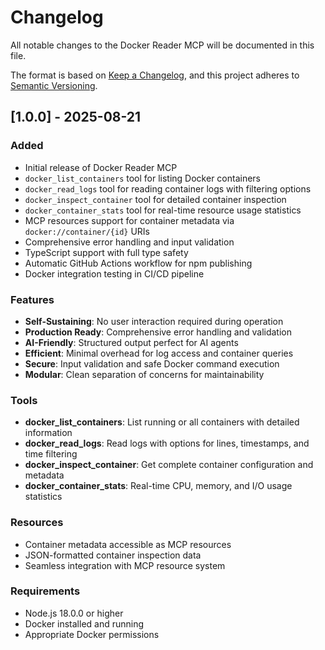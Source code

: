 # Changelog

All notable changes to the Docker Reader MCP will be documented in this file.

The format is based on [Keep a Changelog](https://keepachangelog.com/en/1.0.0/),
and this project adheres to [Semantic Versioning](https://semver.org/spec/v2.0.0.html).

## [1.0.0] - 2025-08-21

### Added
- Initial release of Docker Reader MCP
- `docker_list_containers` tool for listing Docker containers
- `docker_read_logs` tool for reading container logs with filtering options
- `docker_inspect_container` tool for detailed container inspection
- `docker_container_stats` tool for real-time resource usage statistics
- MCP resources support for container metadata via `docker://container/{id}` URIs
- Comprehensive error handling and input validation
- TypeScript support with full type safety
- Automatic GitHub Actions workflow for npm publishing
- Docker integration testing in CI/CD pipeline

### Features
- **Self-Sustaining**: No user interaction required during operation
- **Production Ready**: Comprehensive error handling and validation
- **AI-Friendly**: Structured output perfect for AI agents
- **Efficient**: Minimal overhead for log access and container queries
- **Secure**: Input validation and safe Docker command execution
- **Modular**: Clean separation of concerns for maintainability

### Tools
- **docker_list_containers**: List running or all containers with detailed information
- **docker_read_logs**: Read logs with options for lines, timestamps, and time filtering
- **docker_inspect_container**: Get complete container configuration and metadata
- **docker_container_stats**: Real-time CPU, memory, and I/O usage statistics

### Resources
- Container metadata accessible as MCP resources
- JSON-formatted container inspection data
- Seamless integration with MCP resource system

### Requirements
- Node.js 18.0.0 or higher
- Docker installed and running
- Appropriate Docker permissions